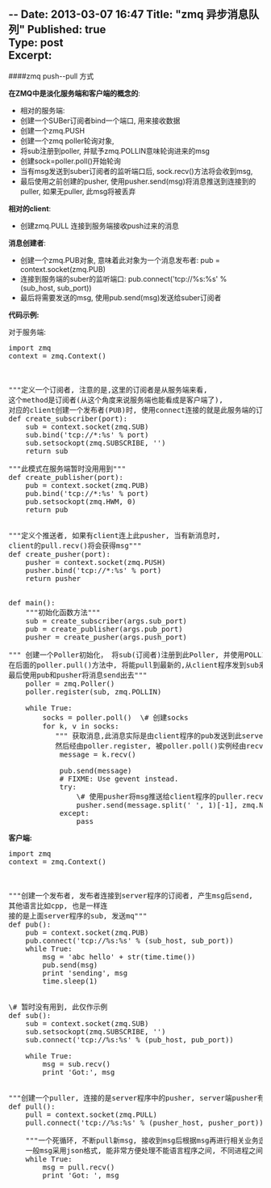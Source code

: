 --
Date: 2013-03-07 16:47
Title: "zmq 异步消息队列"
Published: true  
Type: post  
Excerpt:   
--

####zmq  push--pull 方式

**在ZMQ中是淡化服务端和客户端的概念的**:

* 相对的服务端:
* 创建一个SUBer订阅者bind一个端口, 用来接收数据
* 创建一个zmq.PUSH
* 创建一个zmq poller轮询对象,
* 将sub注册到poller, 并赋予zmq.POLLIN意味轮询进来的msg
* 创建sock=poller.poll()开始轮询
* 当有msg发送到suber订阅者的监听端口后, sock.recv()方法将会收到msg,
* 最后使用之前创建的pusher, 使用pusher.send(msg)将消息推送到连接到的puller, 如果无puller, 此msg将被丢弃


**相对的client**:

* 创建zmq.PULL 连接到服务端接收push过来的消息

**消息创建者**:

* 创建一个zmq.PUB对象, 意味着此对象为一个消息发布者: pub = context.socket(zmq.PUB)
* 连接到服务端的suber的监听端口: pub.connect('tcp://%s:%s' % (sub_host, sub_port))
* 最后将需要发送的msg, 使用pub.send(msg)发送给suber订阅者


**代码示例:**

对于服务端:
<pre>
import zmq
context = zmq.Context()



"""定义一个订阅者, 注意的是,这里的订阅者是从服务端来看, 
这个method是订阅者(从这个角度来说服务端也能看成是客户端了), 
对应的client创建一个发布者(PUB)时, 使用connect连接的就是此服务端的订阅者."""
def create_subscriber(port):
    sub = context.socket(zmq.SUB)
    sub.bind('tcp://*:%s' % port)
    sub.setsockopt(zmq.SUBSCRIBE, '')
    return sub

"""此模式在服务端暂时没用用到"""
def create_publisher(port):
    pub = context.socket(zmq.PUB)
    pub.bind('tcp://*:%s' % port)
    pub.setsockopt(zmq.HWM, 0)
    return pub


"""定义个推送者, 如果有client连上此pusher, 当有新消息时,
client的pull.recv()将会获得msg"""
def create_pusher(port):
    pusher = context.socket(zmq.PUSH)
    pusher.bind('tcp://*:%s' % port)
    return pusher
    
    
def main():
    """初始化函数方法"""
    sub = create_subscriber(args.sub_port)
    pub = create_publisher(args.pub_port)
    pusher = create_pusher(args.push_port)

""" 创建一个Poller初始化， 将sub(订阅者)注册到此Poller, 并使用POLLIN参数, 
在后面的poller.pull()方法中, 将能pull到最新的,从client程序发到sub来的消息,
最后使用pub和pusher将消息send出去"""
    poller = zmq.Poller()
    poller.register(sub, zmq.POLLIN)

    while True:
        socks = poller.poll()  \# 创建socks
        for k, v in socks:
           """ 获取消息,此消息实际是由client程序的pub发送到此server的sub,
           然后经由poller.register, 被poller.poll()实例经由recv方法获取"""
            message = k.recv()   
            
            pub.send(message)
            # FIXME: Use gevent instead.
            try:
                \# 使用pusher将msg推送给client程序的puller.recv, 
                pusher.send(message.split(' ', 1)[-1], zmq.NOBLOCK)
            except:
                pass
</pre>

**客户端:**
<pre>
import zmq
context = zmq.Context()



"""创建一个发布者, 发布者连接到server程序的订阅者, 产生msg后send, 
其他语言比如cpp, 也是一样连
接的是上面server程序的sub, 发送mq"""
def pub():
    pub = context.socket(zmq.PUB)
    pub.connect('tcp://%s:%s' % (sub_host, sub_port))
    while True:
        msg = 'abc hello' + str(time.time())
        pub.send(msg)
        print 'sending', msg
        time.sleep(1)


\# 暂时没有用到, 此仅作示例
def sub():
    sub = context.socket(zmq.SUB)
    sub.setsockopt(zmq.SUBSCRIBE, '')
    sub.connect('tcp://%s:%s' % (pub_host, pub_port))

    while True:
        msg = sub.recv()
        print 'Got:', msg


"""创建一个puller, 连接的是server程序中的pusher, server端pusher有新msg时, 会push到此puller"""
def pull():
    pull = context.socket(zmq.PULL)
    pull.connect('tcp://%s:%s' % (pusher_host, pusher_port))

    """一个死循环, 不断pull新msg, 接收到msg后根据msg再进行相关业务逻辑,
    一般msg采用json格式, 能非常方便处理不能语言程序之间, 不同进程之间的通信."""
    while True:
        msg = pull.recv()
        print 'Got: ', msg
</pre>